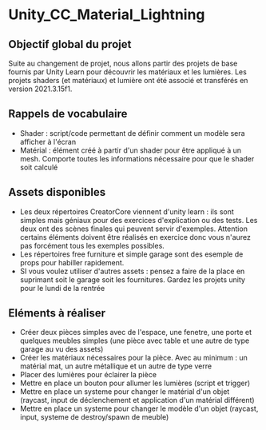 # Unity_CC_Material_Lightning

## Objectif global du projet

Suite au changement de projet, nous allons partir des projets de base fournis par Unity Learn pour découvrir les matériaux et les lumières.
Les projets shaders (et matériaux) et lumière ont été associé et transférés en version 2021.3.15f1.

## Rappels de vocabulaire 

- Shader : script/code permettant de définir comment un modèle sera afficher à l'écran
- Matérial : élément créé à partir d'un shader pour être appliqué à un mesh. Comporte toutes les informations nécessaire pour que le shader soit calculé

## Assets disponibles

- Les deux répertoires CreatorCore viennent d'unity learn : ils sont simples mais géniaux pour des exercices d'explication ou des tests. Les deux ont des scènes finales qui peuvent servir d'exemples. Attention certains éléments doivent être réalisés en exercice donc vous n'aurez pas forcément tous les exemples possibles.
- Les  répertoires free furniture et simple garage sont des esemple de props pour habiller rapidement.
- SI vous voulez utiliser d'autres assets : pensez a faire de la place en suprimant soit le garage soit les fournitures. Gardez les projets unity pour le lundi de la rentrée 

## Eléments à réaliser

- Créer deux pièces simples avec de l'espace, une fenetre, une porte et quelques meubles simples (une pièce avec table et une autre de type garage au vu des assets)
- Créer les matériaux nécessaires pour la pièce. Avec au minimum : un matérial mat, un autre métallique et un autre de type verre
- Placer des lumières pour éclairer la pièce
- Mettre en place un bouton pour allumer les lumières (script et trigger)
- Mettre en place un systeme pour changer le matérial d'un objet (raycast, input de déclenchement et application d'un matérial différent)
- Mettre en place un systeme pour changer le modèle d'un objet (raycast, input, systeme de destroy/spawn de meuble)

